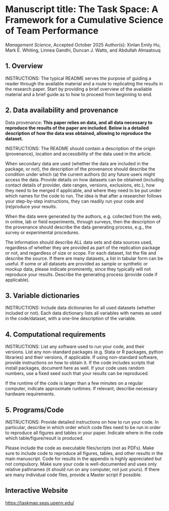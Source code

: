 # Manuscript title: The Task Space: A Framework for a Cumulative Science of Team Performance
*Management Science*, Accepted October 2025
Author(s): Xinlan Emily Hu, Mark E. Whiting, Linnea Gandhi, Duncan J. Watts, and Abdullah Almaatouq


## 1.	Overview

INSTRUCTIONS: The typical README serves the purpose of guiding a reader through the available material and a route to replicating the results in the research paper. Start by providing a brief overview of the available material and a brief guide as to how to proceed from beginning to end.

## 2.	Data availability and provenance

Data provenance: **This paper relies on data, and all data necessary to reproduce the results of the paper are included. Below is a detailed description of how the data was obtained, allowing to reproduce the dataset.**


INSTRUCTIONS: The README should contain a description of the origin (provenance), location and accessibility of the data used in the article. 

When secondary data are used (whether the data are included in the package, or not), the description of the provenance should describe the condition under which (a) the current authors (b) any future users might access the data.  Provide details on how datasets can be obtained (including contact details of provider, date ranges, versions, exclusions, etc.), how they need to be merged if applicable, and where they need to be put under which names for the code to run. The idea is that after a researcher follows your step-by-step instructions, they can readily run your code and (re)produce your results.


When the data were generated by the authors, e.g. collected from the web, in online, lab or field experiments, through surveys, then the description of the provenance should describe the data generating process, e.g., the survey or experimental procedures.

The information should describe ALL data sets and data sources used, regardless of whether they are provided as part of the replication package or not, and regardless of size or scope. For each dataset, list the file and describe the source. If there are many datasets, a list in tabular form can be useful. If some or all datasets are provided as sample or synthetic or mockup data, please indicate prominently, since they typically will not reproduce your results. Describe the generating process (provide code if applicable).


## 3.	Variable dictionaries

INSTRUCTIONS: Include data dictionaries for all used datasets (whether included or not). Each data dictionary lists all variables with names as used in the code/dataset, with a one-line description of the variable.


## 4.	Computational requirements

INSTRUCTIONS: List any software used to run your code, and their versions. List any non-standard packages (e.g. Stata or R packages, python libraries) and their versions, if applicable. If using non-standard software, provide instructions on how to obtain it. If the code includes scripts that install packages, document here as well. If your code uses random numbers, use a fixed seed such that your results can be reproduced.

If the runtime of the code is larger than a few minutes on a regular computer, indicate approximate runtimes. If relevant, describe necessary hardware requirements.


## 5.	Programs/Code

INSTRUCTIONS: Provide detailed instructions on how to run your code. In particular, describe in which order which code files need to be run in order to reproduce all figures and tables in your paper. Indicate where in the code which table/figure/result is produced.

Please include the code as executable files/scripts (not as PDFs). Make sure to include code to reproduce all figures, tables, and other results in the main manuscript. Code for results in the appendix is highly appreciated but not compulsory. Make sure your code is well-documented and uses only relative pathnames (it should run on any computer, not just yours). If there are many individual code files, provide a Master script if possible. 


## Interactive Website
https://taskmap.seas.upenn.edu/

